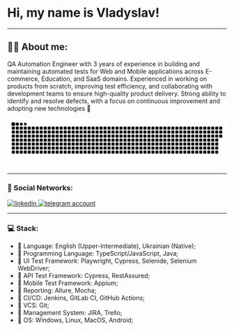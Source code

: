 # Hi, my name is Vladyslav!

---

## :man_technologist: About me:

QA Automation Engineer with 3 years of experience in building and maintaining automated tests for Web and Mobile applications across E-commerce, Education, and SaaS domains. Experienced in working on products from scratch, improving test efficiency, and collaborating with development teams to ensure high-quality product delivery. Strong ability to identify and resolve defects, with a focus on continuous improvement and adopting new technologies 🚀

<p align="center">
 <img width="600" src="assets/github-snake.svg" alt="snake"/>
</p>

---

### 🤝 Social Networks:

  <div id="badges">
    <a href="https://www.linkedin.com/in/vlad-berezovskyi" target="_blank">
      <img src="https://cdn-icons-png.flaticon.com/512/2504/2504799.png" width="40" height="40" alt="linkedin" />
    </a>
    <a href="https://t.me/vlados_up" target="_blank">
      <img src="https://cdn-icons-png.flaticon.com/512/2111/2111646.png" width="40" height="40" alt="telegram account" />
    </a>
  </div>

---

### 💻 Stack:

* 📌 Language: English (Upper-Intermediate), Ukrainian (Native);
* 📌 Programming Language: TypeScript/JavaScript, Java;
* 📌 UI Test Framework: Playwright, Cypress, Selenide, Selenium WebDriver;
* 📌 API Test Framework: Cypress, RestAssured;
* 📌 Mobile Test Framework: Appium;
* 📌 Reporting: Allure, Mocha;
* 📌 CI/CD: Jenkins, GitLab CI, GitHub Actions;
* 📌 VCS: Git;
* 📌 Management System: JIRA, Trello;
* 📌 OS: Windows, Linux, MacOS, Android;
